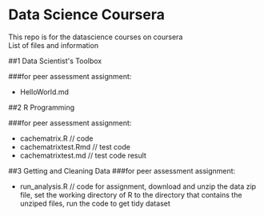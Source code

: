 Data Science Coursera
===================
This repo is for the datascience courses on coursera  
List of files and information 

##1 Data Scientist's Toolbox

###for peer assessment assignment:
+ HelloWorld.md 

##2 R Programming

###for peer assessment assignment:
+ cachematrix.R  // code
+ cachematrixtest.Rmd  // test code
+ cachematrixtest.md   // test code result

##3 Getting and Cleaning Data
###for peer assessment assignment:
+ run_analysis.R // code for assignment, download and unzip the data zip file, set the working directory of R to the directory that contains the unziped files, run the code to get tidy dataset 


